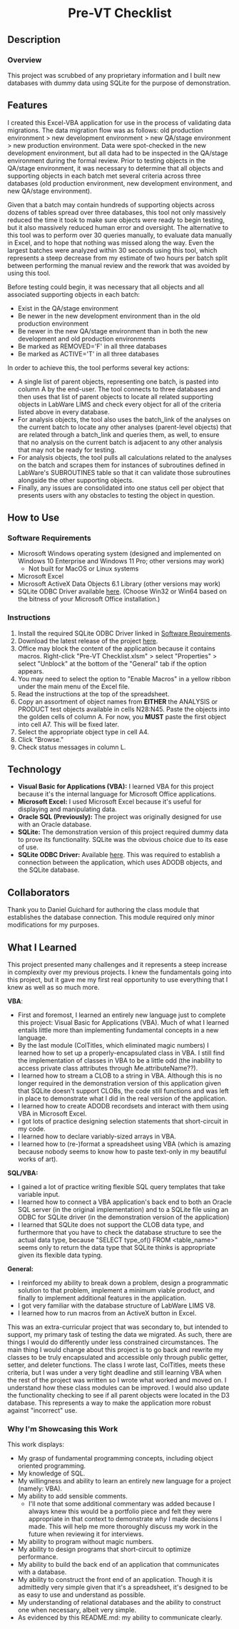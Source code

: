 # <div align="center">Pre-VT Checklist</div>


## Description
### Overview


This project was scrubbed of any proprietary information and I built new databases with dummy data using SQLite for the purpose of demonstration.

## Features

I created this Excel-VBA application for use in the process of validating data migrations. The data migration flow was as follows: old production environment > new development environment > new QA/stage environment > new production environment. Data were spot-checked in the new development environment, but all data had to be inspected in the QA/stage environment during the formal review. Prior to testing objects in the QA/stage environment, it was necessary to determine that all objects and supporting objects in each batch met several criteria across three databases (old production environment, new development environment, and new QA/stage environment).

Given that a batch may contain hundreds of supporting objects across dozens of tables spread over three databases, this tool not only massively reduced the time it took to make sure objects were ready to begin testing, but it also massively reduced human error and oversight. The alternative to this tool was to perform over 30 queries manually, to evaluate data manually in Excel, and to hope that nothing was missed along the way. Even the largest batches were analyzed within 30 seconds using this tool, which represents a steep decrease from my estimate of two hours per batch split between performing the manual review and the rework that was avoided by using this tool.

Before testing could begin, it was necessary that all objects and all associated supporting objects in each batch:

* Exist in the QA/stage environment
* Be newer in the new development environment than in the old production environment
* Be newer in the new QA/stage environment than in both the new development and old production environments
* Be marked as REMOVED='F' in all three databases
* Be marked as ACTIVE='T' in all three databases

In order to achieve this, the tool performs several key actions:
* A single list of parent objects, representing one batch, is pasted into column A by the end-user. The tool connects to three databases and then uses that list of parent objects to locate all related supporting objects in LabWare LIMS and check every object for all of the criteria listed above in every database.
* For analysis objects, the tool also uses the batch_link of the analyses on the current batch to locate any other analyses (parent-level objects) that are related through a batch_link and queries them, as well, to ensure that no analysis on the current batch is adjacent to any other analysis that may not be ready for testing.
* For analysis objects, the tool pulls all calculations related to the analyses on the batch and scrapes them for instances of subroutines defined in LabWare's SUBROUTINES table so that it can validate those subroutines alongside the other supporting objects.
* Finally, any issues are consolidated into one status cell per object that presents users with any obstacles to testing the object in question.

## How to Use
### Software Requirements
* Microsoft Windows operating system (designed and implemented on Windows 10 Enterprise and Windows 11 Pro; other versions may work)
  * Not built for MacOS or Linux systems
* Microsoft Excel
* Microsoft ActiveX Data Objects 6.1 Library (other versions may work)
* SQLite ODBC Driver available <a href="http://www.ch-werner.de/sqliteodbc/" target="_blank">here</a>. (Choose Win32 or Win64 based on the bitness of your Microsoft Office installation.)

### Instructions
1. Install the required SQLite ODBC Driver linked in [Software Requirements](#software-requirements).
2. Download the latest release of the project [here](https://github.com/Highway-Kebabbery/Pre-VT-Checklist/releases).
3. Office may block the content of the application because it contains macros. Right-click "Pre-VT Checklist.xlsm" > select "Properties" > select "Unblock" at the bottom of the "General" tab if the option appears.
4. You may need to select the option to "Enable Macros" in a yellow ribbon under the main menu of the Excel file.
5. Read the instructions at the top of the spreadsheet.
6. Copy an assortment of object names from __EITHER__ the ANALYSIS or PRODUCT test objects available in cells N28:N45. Paste the objects into the golden cells of column A. For now, you __MUST__ paste the first object into cell A7. This will be fixed later.
7. Select the appropriate object type in cell A4.
8. Click "Browse."
9. Check status messages in column L.

## Technology
* **Visual Basic for Applications (VBA):** I learned VBA for this project because it's the internal language for Microsoft Office applications.
* **Microsoft Excel:** I used Microsoft Excel because it's useful for displaying and manipulating data.
* **Oracle SQL (Previously):** The project was originally designed for use with an Oracle database.
* **SQLite:** The demonstration version of this project required dummy data to prove its functionality. SQLite was the obvious choice due to its ease of use.
* **SQLite ODBC Driver:** Available <a href="http://www.ch-werner.de/sqliteodbc/" target="_blank">here</a>. This was required to establish a connection between the application, which uses ADODB objects, and the SQLite database.

## Collaborators
Thank you to Daniel Guichard for authoring the class module that establishes the database connection. This module required only minor modifications for my purposes.


## What I Learned
This project presented many challenges and it represents a steep increase in complexity over my previous projects. I knew the fundamentals going into this project, but it gave me my first real opportunity to use everything that I knew as well as so much more.

**VBA**:
* First and foremost, I learned an entirely new language just to complete this project: Visual Basic for Applications (VBA). Much of what I learned entails little more than implementing fundamental concepts in a new language.
* By the last module (ColTitles, which eliminated magic numbers) I learned how to set up a properly-encapsulated class in VBA. I still find the implementation of classes in VBA to be a little odd (the inability to access private class attributes through Me.attributeName??).
* I learned how to stream a CLOB to a string in VBA. Although this is no longer required in the demonstration version of this application given that SQLite doesn't support CLOBs, the code still functions and was left in place to demonstrate what I did in the real version of the application.
* I learned how to create ADODB recordsets and interact with them using VBA in Microsoft Excel.
* I got lots of practice designing selection statements that short-circuit in my code.
* I learned how to declare variably-sized arrays in VBA.
* I learned how to (re-)format a spreadsheet using VBA (which is amazing because nobody seems to know how to paste text-only in my beautiful works of art).

**SQL/VBA:**
* I gained a lot of practice writing flexible SQL query templates that take variable input.
* I learned how to connect a VBA application's back end to both an Oracle SQL server (in the original implementation) and to a SQLite file using an ODBC for SQLite driver (in the demonstration version of the application)
* I learned that SQLite does not support the CLOB data type, and furthermore that you have to check the database structure to see the actual data type, because "SELECT type_of() FROM <table_name>" seems only to return the data type that SQLite thinks is appropriate given its flexible data typing.

**General:**
* I reinforced my ability to break down a problem, design a programmatic solution to that problem, implement a minimum viable product, and finally to implement additional features in the application.
* I got very familiar with the database structure of LabWare LIMS V8.
* I learned how to run macros from an ActiveX button in Excel.


This was an extra-curricular project that was secondary to, but intended to support, my primary task of testing the data we migrated. As such, there are things I would do differently under less constrained circumstances.  The main thing I would change about this project is to go back and rewrite my classes to be truly encapsulated and accessible only through public getter, setter, and deleter functions. The class I wrote last, ColTitles, meets these criteria, but I was under a very tight deadline and still learning VBA when the rest of the project was written so I wrote what worked and moved on. I understand how these class modules can be improved. I would also update the functionality checking to see if all parent objects were located in the D3 database. This represents a way to make the application more robust against "incorrect" use.

### Why I'm Showcasing this Work
This work displays:
* My grasp of fundamental programming concepts, including object oriented programming.
* My knowledge of SQL.
* My willingness and ability to learn an entirely new language for a project (namely: VBA).
* My ability to add sensible comments.
  * I'll note that some additional commentary was added because I always knew this would be a portfolio piece and felt they were appropriate in that context to demonstrate *why* I made decisions I made. This will help me more thoroughly discuss my work in the future when reviewing it for interviews.
* My ability to program without magic numbers.
* My ability to design programs that short-circuit to optimize performance.
* My ability to build the back end of an application that communicates with a database.
* My ability to construct the front end of an application. Though it is admittedly very simple given that it's a spreadsheet, it's designed to be as easy to use and understand as possible.
* My understanding of relational databases and the ability to construct one when necessary, albeit very simple.
* As evidenced by this README.md: my ability to communicate clearly.

